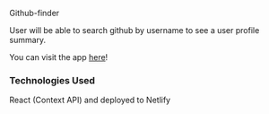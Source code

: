 Github-finder

User will be able to search github by username to see a user profile summary.

You can visit the app [here](https://github-finder123123123.netlify.com/)!

### Technologies Used
React (Context API) and deployed to Netlify
